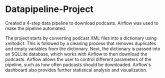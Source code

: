 # Datapipeline-Project
Created a 4-step data pipeline to download podcasts. Airflow was used to make the pipeline automated.  

The project starts by converting podcast XML files into a dictionary using xmltodict. This is followed by a cleaning process that removes duplicates and empty variables from the dictionary. Next, the dictionary is passed into an SQLLite database, which works with Airflow to then download the podcasts. Airflow allows the user to control different parameters of the pipeline, such as how often podcasts should be downloaded. Airflow's dashboard also provides further statistical analysis and visualization. 
